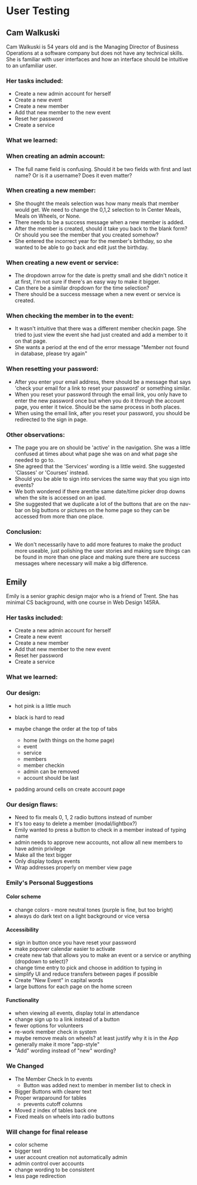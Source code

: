 # User Testing

## Cam Walkuski

Cam Walkuski is 54 years old and is the Managing Director of Business Operations at a software company but does not have any technical skills. She is familiar with user interfaces and how an interface should be intuitive to an unfamiliar user.

### Her tasks included:

- Create a new admin account for herself
- Create a new event
- Create a new member
- Add that new member to the new event
- Reset her password
- Create a service

### What we learned:

### When creating an admin account:

- The full name field is confusing. Should it be two fields with first and last name? Or is it a username? Does it even matter?
  
### When creating a new member:

- She thought the meals selection was how many meals that member would get. We need to change the 0,1,2 selection to In Center Meals, Meals on Wheels, or None.
- There needs to be a success message when a new member is added.
- After the member is created, should it take you back to the blank form? Or should you see the member that you created somehow?
- She entered the incorrect year for the member's birthday, so she wanted to be able to go back and edit just the birthday.
  
### When creating a new event or service:

- The dropdown arrow for the date is pretty small and she didn't notice it at first, I'm not sure if there's an easy way to make it bigger.
- Can there be a similar dropdown for the time selection?
- There should be a success message when a new event or service is created.
  
### When checking the member in to the event:

- It wasn't intuitive that there was a different member checkin page. She tried to just view the event she had just created and add a member to it on that page.
- She wants a period at the end of the error message "Member not found in database, please try again"
  
### When resetting your password:

- After you enter your email address, there should be a message that says 'check your email for a link to reset your password' or something similar.
- When you reset your password through the email link, you only have to enter the new password once but when you do it through the account page, you enter it twice. Should be the same process in both places.
- When using the email link, after you reset your password, you should be redirected to the sign in page.
  
### Other observations:

- The page you are on should be 'active' in the navigation. She was a little confused at times about what page she was on and what page she needed to go to.
- She agreed that the 'Services' wording is a little weird. She suggested 'Classes' or 'Courses' instead.
- Should you be able to sign into services the same way that you sign into events?
- We both wondered if there arenthe same date/time picker drop downs when the site is accessed on an ipad.
- She suggested that we duplicate a lot of the buttons that are on the nav-bar on big buttons or pictures on the home page so they can be accessed from more than one place.

### Conclusion:

- We don't necessarily have to add more features to make the product more useable, just polishing the user stories and making sure things can be found in more than one place and making sure there are success messages where necessary will make a big difference.


## Emily 

Emily is a senior graphic design major who is a friend of Trent. She has minimal CS background, with one course in Web Design 145RA. 

### Her tasks included:

- Create a new admin account for herself
- Create a new event
- Create a new member
- Add that new member to the new event
- Reset her password
- Create a service

### What we learned: 

### Our design:

* hot pink is a little much
* black is hard to read

* maybe change the order at the top of tabs
  * home (with things on the home page)
  * event
  * service
  * members
  * member checkin
  * admin can be removed
  * account should be last

* padding around cells on create account page

### Our design flaws: 

* Need to fix meals 0, 1, 2 radio buttons instead of number
* It's too easy to delete a member (modal/lightbox?)
* Emily wanted to press a button to check in a member instead of typing name
* admin needs to approve new accounts, not allow all new members to have admin privilege
* Make all the text bigger
* Only display todays events
* Wrap addresses properly on member view page

### Emily's Personal Suggestions

#### Color scheme
* change colors - more neutral tones (purple is fine, but too bright)
* always do dark text on a light background or vice versa

#### Accessibility
* sign in button once you have reset your password
* make popover calendar easier to activate
* create new tab that allows you to make an event or a service or anything (dropdown to select)?
* change time entry to pick and choose in addition to typing in
* simplify UI and reduce transfers between pages if possible
* Create "New Event" in capital words
* large buttons for each page on the home screen

#### Functionality
* when viewing all events, display total in attendance
* change sign up to a link instead of a button
* fewer options for volunteers
* re-work member check in system
* maybe remove meals on wheels? at least justify why it is in the App
* generally make it more "app-style"
* "Add" wording instead of "new" wording?

### We Changed
+ The Member Check In to events
    + Button was added next to member in member list to check in
+ Bigger Buttons with clearer text
+ Proper wraparound for tables
    + prevents cutoff columns 
+ Moved z index of tables back one
+ Fixed meals on wheels into radio buttons

### Will change for final release
+ color scheme
+ bigger text
+ user account creation not automatically admin
+ admin control over accounts
+ change wording to be consistent
+ less page redirection